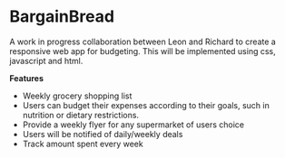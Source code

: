# BargainBread
A work in progress collaboration between Leon and Richard to create a responsive web app for budgeting. This will be implemented using css, javascript and html. 


**Features**
- Weekly grocery shopping list
- Users can budget their expenses according to their goals, such in nutrition or dietary restrictions.
- Provide a weekly flyer for any supermarket of users choice
- Users will be notified of daily/weekly deals
- Track amount spent every week
